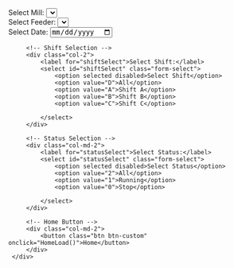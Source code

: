 <div class="filter-container" style="margin-top:5px">
     <div class="row">
         <div class="col-2">
             <label for="millSelect">Select Mill:</label>
             <select id="millSelect" class="form-select"></select>
         </div>
         <div class="col-2">
             <label for="FeederSelect">Select Feeder:</label>
             <select id="FeederSelect" class="form-select"></select>
         </div>
         <!-- Date Filter -->
         <div class="col-2">
             <label for="dateFilter">Select Date:</label>
             <input type="date" id="dateFilter" class="form-control">
         </div>

         <!-- Shift Selection -->
         <div class="col-2">
             <label for="shiftSelect">Select Shift:</label>
             <select id="shiftSelect" class="form-select">
                 <option selected disabled>Select Shift</option>
                 <option value="D">All</option>
                 <option value="A">Shift A</option>
                 <option value="B">Shift B</option>
                 <option value="C">Shift C</option>
      
             </select>
         </div>

         <!-- Status Selection -->
         <div class="col-md-2">
             <label for="statusSelect">Select Status:</label>
             <select id="statusSelect" class="form-select">
                 <option selected disabled>Select Status</option>
                 <option value="2">All</option>
                 <option value="1">Running</option>
                 <option value="0">Stop</option>
             
             </select>
         </div>

         <!-- Home Button -->
         <div class="col-md-2">
             <button class="btn btn-custom" onclick="HomeLoad()">Home</button>
         </div>
     </div>
 </div>
